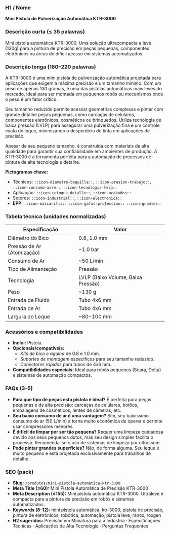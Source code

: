 ### H1 / Nome
**Mini Pistola de Pulverização Automática KTR-3000**

### Descrição curta (≤ 35 palavras)
Mini pistola automática KTR-3000. Uma solução ultracompacta e leve (130g) para a pintura de precisão em peças pequenas, componentes eletrônicos ou áreas de difícil acesso em sistemas automatizados.

### Descrição longa (180–220 palavras)
A KTR-3000 é uma mini pistola de pulverização automática projetada para aplicações que exigem a máxima precisão e um tamanho mínimo. Com um peso de apenas 130 gramas, é uma das pistolas automáticas mais leves do mercado, ideal para ser montada em pequenos robôs ou mecanismos onde o peso é um fator crítico.

Seu tamanho reduzido permite acessar geometrias complexas e pintar com grande detalhe peças pequenas, como carcaças de celulares, componentes eletrônicos, cosméticos ou brinquedos. Utiliza tecnologia de baixa pressão (LVLP) para assegurar uma pulverização fina e um controle exato do leque, minimizando o desperdício de tinta em aplicações de precisão.

Apesar de seu pequeno tamanho, é construída com materiais de alta qualidade para garantir sua confiabilidade em ambientes de produção. A KTR-3000 é a ferramenta perfeita para a automação de processos de pintura de alta tecnologia e detalhe.

**Pictogramas chave:**
- Técnicos: `::icon-diametro-boquilla::`, `::icon-presion-trabajo::`, `::icon-consumo-aire::`, `::icon-tecnologia-lvlp::`
- Aplicação: `::icon-retoque-detalle::`, `::icon-acabados::`
- Setores: `::icon-industrial::`, `::icon-electronica::`
- **EPP:** `::icon-mascarilla::` `::icon-gafas-proteccion::` `::icon-guantes::`

### Tabela técnica (unidades normalizadas)
| **Especificação** | **Valor** |
|---|---|
| Diâmetro do Bico | 0.8, 1.0 mm |
| Pressão de Ar (Atomização) | ~1.0 bar |
| Consumo de Ar | ~50 L/min |
| Tipo de Alimentação | Pressão |
| Tecnologia | LVLP (Baixo Volume, Baixa Pressão) |
| Peso | ~130 g |
| Entrada de Fluido | Tubo 4x6 mm |
| Entrada de Ar | Tubo 4x6 mm |
| Largura do Leque | ~80-100 mm |

### Acessórios e compatibilidades
- **Inclui:** Pistola.
- **Opcionais/compatíveis:**
  - *Kits de bico e agulha* de 0.8 e 1.0 mm.
  - *Suportes de montagem* específicos para seu tamanho reduzido.
  - *Conectores rápidos* para tubos de 4x6 mm.
- **Compatibilidades especiais:** Ideal para robôs pequenos (Scara, Delta) e sistemas de automação compactos.

### FAQs (3–5)
- **Para que tipo de peças esta pistola é ideal?** É perfeita para peças pequenas e de alta precisão: carcaças de celulares, botões, embalagens de cosméticos, lentes de câmeras, etc.
- **Seu baixo consumo de ar é uma vantagem?** Sim, seu baixíssimo consumo de ar (50 L/min) a torna muito econômica de operar e permite usar compressores menores.
- **É difícil de limpar por ser tão pequena?** Requer uma limpeza cuidadosa devido aos seus pequenos dutos, mas seu design simples facilita o processo. Recomenda-se o uso de sistemas de limpeza por ultrassom.
- **Pode pintar grandes superfícies?** Não, de forma alguma. Seu leque é muito pequeno e está projetada exclusivamente para trabalhos de detalhe.

### SEO (pack)
- **Slug:** `/produtos/mini-pistola-automatica-ktr-3000`
- **Meta Title (≤60):** Mini Pistola Automática de Precisão KTR-3000
- **Meta Description (≤155):** Mini pistola automática KTR-3000. Ultraleve e compacta para a pintura de precisão em robôs e sistemas automatizados.
- **Keywords (8–12):** mini pistola automática, ktr-3000, pistola de precisão, pintura de eletrônicos, robótica, automação, pistola leve, ranox, roxgen
- **H2 sugeridos:** Precisão em Miniatura para a Indústria · Especificações Técnicas · Aplicações de Alta Tecnologia · Perguntas Frequentes